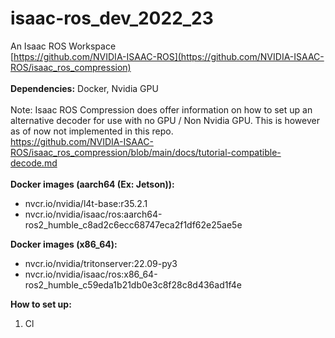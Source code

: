 # isaac-ros_dev_2022_23
An Isaac ROS Workspace
<br>
[https://github.com/NVIDIA-ISAAC-ROS](https://github.com/NVIDIA-ISAAC-ROS/isaac_ros_compression)
<br>
<br>
**Dependencies:** Docker, Nvidia GPU
<br>
<br>
Note: Isaac ROS Compression does offer information on how to set up an alternative decoder
for use with no GPU / Non Nvidia GPU. This is however as of now not implemented in this repo.
<br>
https://github.com/NVIDIA-ISAAC-ROS/isaac_ros_compression/blob/main/docs/tutorial-compatible-decode.md
<br>
<br>
**Docker images (aarch64 (Ex: Jetson)):**
* nvcr.io/nvidia/l4t-base:r35.2.1
* nvcr.io/nvidia/isaac/ros:aarch64-ros2_humble_c8ad2c6ecc68747eca2f1df62e25ae5e


**Docker images (x86_64):**
* nvcr.io/nvidia/tritonserver:22.09-py3
* nvcr.io/nvidia/isaac/ros:x86_64-ros2_humble_c59eda1b21db0e3c8f28c8d436ad1f4e


**How to set up:**
<br>
1. Cl
